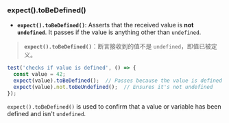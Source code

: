 ### expect().toBeDefined()

- **`expect().toBeDefined()`**: Asserts that the received value is **not `undefined`**. It passes if the value is anything other than `undefined`.

> **`expect().toBeDefined()`**：断言接收到的值不是 `undefined`，即值已被定义。
>
> <audio src="..\..\mp3\`expect().toBeD.mp3"></audio>

```js
test('checks if value is defined', () => {
  const value = 42;
  expect(value).toBeDefined();  // Passes because the value is defined
  expect(value).not.toBeUndefined();  // Ensures it's not undefined
});
```

`expect().toBeDefined()` is used to confirm that a value or variable has been defined and isn't `undefined`.